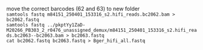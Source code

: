move the correct barcodes (62 and 63) to new folder  
```samtools fastq m84151_250401_153316_s2.hifi_reads.bc2062.bam > bc2062.fastq```  
```samtools fastq ../pkptYy1ZaD-M20266_PB303_2_r0476_unassigned_demux/m84151_250401_153316_s2.hifi_reads.bc2063--bc2063.bam > bc2063.fastq```  
```cat bc2062.fastq bc2063.fastq > Bger_hifi_all.fastq``` 
